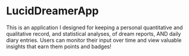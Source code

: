 # LucidDreamerApp
This is an application I designed for keeping a personal quantitative and qualitative record, and statistical analyses, of dream reports, AND daily diary entries. Users can monitor their input over time and view valuable insights that earn them points and badges!
